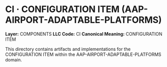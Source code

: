 # CI · CONFIGURATION ITEM (AAP-AIRPORT-ADAPTABLE-PLATFORMS)

**Layer:** COMPONENTS
**LLC Code:** CI
**Canonical Meaning:** CONFIGURATION ITEM

This directory contains artifacts and implementations for the CONFIGURATION ITEM within the AAP-AIRPORT-ADAPTABLE-PLATFORMS domain.
